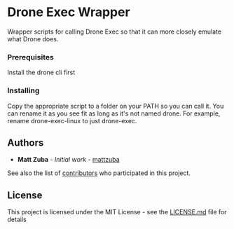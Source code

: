 # Drone Exec Wrapper

Wrapper scripts for calling Drone Exec so that it can more closely emulate what Drone does.

### Prerequisites

Install the drone cli first

### Installing

Copy the appropriate script to a folder on your PATH so you can call it.  You can rename it as you see fit as long as it's not named drone.  For example, rename drone-exec-linux to just drone-exec.

## Authors

* **Matt Zuba** - *Initial work* - [mattzuba](https://github.com/mattzuba)

See also the list of [contributors](https://github.com/your/project/contributors) who participated in this project.

## License

This project is licensed under the MIT License - see the [LICENSE.md](LICENSE.md) file for details
